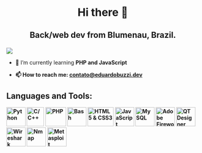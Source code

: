 # <p align="center">Hi there 👋<p>
## <p align="center">Back/web dev from Blumenau, Brazil.<p>
  
![](https://komarev.com/ghpvc/?username=edubuzzi&color=blue)
  
- 🌱 I’m currently learning <b>PHP and JavaScript<b>
  
- 📫 How to reach me: contato@eduardobuzzi.dev
  
## Languages and Tools:
<p>
  <img src="https://cdn3.iconfinder.com/data/icons/logos-and-brands-adobe/512/267_Python-512.png" height="50px" width="50px" title="Python">
  <img src="https://user-images.githubusercontent.com/42747200/46140125-da084900-c26d-11e8-8ea7-c45ae6306309.png" height="50px" width="45px" title="C/C++">
  <img src="https://iconape.com/wp-content/files/hc/353261/png/353261.png" height="50px" width="54px" title="PHP">
  <img src="https://styles.redditmedia.com/t5_2qh2d/styles/communityIcon_xagsn9nsaih61.png" height="50px" width="50px" title="Bash">
  <img src="https://raw.githubusercontent.com/learnbr/html-css/master/logo.png" height="50px" width="68px" title="HTML5 & CSS3">
  <img src="https://upload.wikimedia.org/wikipedia/commons/thumb/9/99/Unofficial_JavaScript_logo_2.svg/1200px-Unofficial_JavaScript_logo_2.svg.png" height="50px" width="50px" title="JavaScript">
  <img src="https://appmasters.io/static/mysql-logo-bab2c760c60f17191cb3a002e08a3dbf.png" height="50px" width="50px" title="MySQL">
  <img src="https://upload.wikimedia.org/wikipedia/commons/8/8d/Adobe_Fireworks_CS6_Icon.png" height="50px" width="50px" title="Adobe Fireworks">
  <img src="https://agetintopc.com/wp-content/uploads/2021/01/Qt-Creator-Free-Download.png" height="50px" width="50px" title="QT Designer">
  <img src="https://www.cursou.com.br/wp-content/uploads/2015/09/Curso-de-Wireshark.png" height="50px" width="50px" title="Wireshark">
  <img src="https://dashboard.snapcraft.io/site_media/appmedia/2016/03/nmap.png" height="50px" width="50px" title="Nmap">
  <img src="https://pbs.twimg.com/profile_images/580131056629735424/2ENTk2K2.png" height="50px" width="50px" title="Metasploit">
</p>
<!--
**edubuzzi/edubuzzi** is a ✨ _special_ ✨ repository because its `README.md` (this file) appears on your GitHub profile.

Here are some ideas to get you started:

- 🔭 I’m currently working on ...
- 🌱 I’m currently learning ...
- 👯 I’m looking to collaborate on ...
- 🤔 I’m looking for help with ...
- 💬 Ask me about ...
- 📫 How to reach me: ...
- 😄 Pronouns: ...
- ⚡ Fun fact: ...
-->
